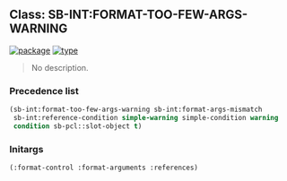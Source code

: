 ## Class: SB-INT:FORMAT-TOO-FEW-ARGS-WARNING
[![package](https://img.shields.io/badge/Package-SB--INT-5f9ea0.svg?style=social&colorA=999999)](../) [![type](https://img.shields.io/badge/Type-Class-5f9ea0.svg?style=social&colorA=999999)](../#class) 

> No description.

### Precedence list
```cl
(sb-int:format-too-few-args-warning sb-int:format-args-mismatch
 sb-int:reference-condition simple-warning simple-condition warning
 condition sb-pcl::slot-object t)
```
### Initargs
```cl
(:format-control :format-arguments :references)
```

